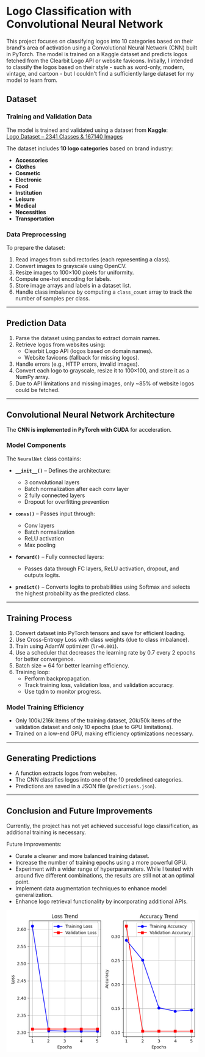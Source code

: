 # Logo Classification with Convolutional Neural Network

This project focuses on classifying logos into 10 categories based on their brand's area of activation using a Convolutional Neural Network (CNN) built in PyTorch. The model is trained on a Kaggle dataset and predicts logos fetched from the Clearbit Logo API or website favicons. Initially, I intended to classify the logos based on their style - such as word-only, modern, vintage, and cartoon - but I couldn't find a sufficiently large dataset for my model to learn from.

## Dataset

### Training and Validation Data
The model is trained and validated using a dataset from **Kaggle**:  
[Logo Dataset – 2341 Classes & 167140 Images](https://www.kaggle.com/datasets/siddharthkumarsah/logo-dataset-2341-classes-and-167140-images)

The dataset includes **10 logo categories** based on brand industry:
- **Accessories**
- **Clothes**
- **Cosmetic**
- **Electronic**
- **Food**
- **Institution**
- **Leisure**
- **Medical**
- **Necessities**
- **Transportation**

### Data Preprocessing
To prepare the dataset:
1. Read images from subdirectories (each representing a class).
2. Convert images to grayscale using OpenCV.
3. Resize images to 100×100 pixels for uniformity.
4. Compute one-hot encoding for labels.
5. Store image arrays and labels in a dataset list.
6. Handle class imbalance by computing a `class_count` array to track the number of samples per class.

---

## Prediction Data

1. Parse the dataset using pandas to extract domain names.
2. Retrieve logos from websites using:
   - Clearbit Logo API (logos based on domain names).
   - Website favicons (fallback for missing logos).
3. Handle errors (e.g., HTTP errors, invalid images).
4. Convert each logo to grayscale, resize it to 100×100, and store it as a NumPy array.
5. Due to API limitations and missing images, only ~85% of website logos could be fetched.

---

## Convolutional Neural Network Architecture

The **CNN is implemented in PyTorch with CUDA** for acceleration.

### Model Components
The `NeuralNet` class contains:

- **`__init__()`** – Defines the architecture:
  - 3 convolutional layers
  - Batch normalization after each conv layer
  - 2 fully connected layers
  - Dropout for overfitting prevention

- **`convs()`** – Passes input through:
  - Conv layers
  - Batch normalization
  - ReLU activation
  - Max pooling

- **`forward()`** – Fully connected layers:
  - Passes data through FC layers, ReLU activation, dropout, and outputs logits.

- **`predict()`** – Converts logits to probabilities using Softmax and selects the highest probability as the predicted class.

---

## Training Process

1. Convert dataset into PyTorch tensors and save for efficient loading.
2. Use Cross-Entropy Loss with class weights (due to class imbalance).
3. Train using AdamW optimizer (`lr=0.001`).
4. Use a scheduler that decreases the learning rate by 0.7 every 2 epochs for better convergence.
5. Batch size = 64 for better learning efficiency.
6. Training loop:
   - Perform backpropagation.
   - Track training loss, validation loss, and validation accuracy.
   - Use tqdm to monitor progress.

### Model Training Efficiency
- Only 100k/216k items of the training dataset, 20k/50k items of the validation dataset and only 10 epochs (due to GPU limitations).
- Trained on a low-end GPU, making efficiency optimizations necessary.

---

## Generating Predictions

- A function extracts logos from websites.
- The CNN classifies logos into one of the 10 predefined categories.
- Predictions are saved in a JSON file (`predictions.json`).

---

## Conclusion and Future Improvements

Currently, the project has not yet achieved successful logo classification, as additional training is necessary.

Future Improvements:

- Curate a cleaner and more balanced training dataset.
- Increase the number of training epochs using a more powerful GPU.
- Experiment with a wider range of hyperparameters. While I tested with around five different combinations, the results are still not at an optimal point.
- Implement data augmentation techniques to enhance model generalization.
- Enhance logo retrieval functionality by incorporating additional APIs.

![Loss and Accuracy Trends](plot.png)
